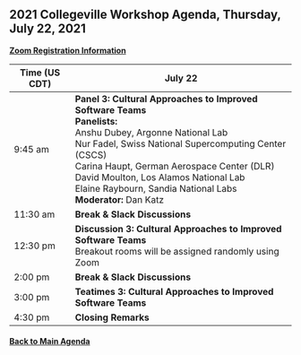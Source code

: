
## 2021 Collegeville Workshop Agenda, Thursday, July 22, 2021

[**Zoom Registration Information**](https://csbsju.zoom.us/meeting/register/tJwtceqprD0oG9DXfkUQ-OgLF0XvTl-Sr2Ty)

| **Time (US CDT)**| **July 22** |
|---|---|
| 9:45 am  | **Panel 3: Cultural Approaches to Improved Software Teams** <br> **Panelists:** <br> Anshu Dubey, Argonne National Lab <br> Nur Fadel, Swiss National Supercomputing Center (CSCS) <br> Carina Haupt, German Aerospace Center (DLR) <br> David Moulton, Los Alamos National Lab <br> Elaine Raybourn, Sandia National Labs <br> **Moderator:** Dan Katz  |
| 11:30 am | **Break & Slack Discussions** |
| 12:30 pm | **Discussion 3: Cultural Approaches to Improved Software Teams** <br> Breakout rooms will be assigned randomly using Zoom |
| 2:00 pm | **Break & Slack Discussions** |
| 3:00 pm | **Teatimes 3: Cultural Approaches to Improved Software Teams**  |
| 4:30 pm | **Closing Remarks** |


#### [Back to Main Agenda](Agenda.md)
